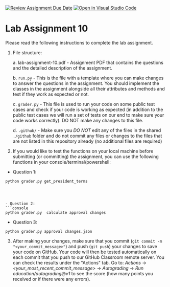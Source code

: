 [![Review Assignment Due Date](https://classroom.github.com/assets/deadline-readme-button-22041afd0340ce965d47ae6ef1cefeee28c7c493a6346c4f15d667ab976d596c.svg)](https://classroom.github.com/a/AsvyfgcC)
[![Open in Visual Studio Code](https://classroom.github.com/assets/open-in-vscode-2e0aaae1b6195c2367325f4f02e2d04e9abb55f0b24a779b69b11b9e10269abc.svg)](https://classroom.github.com/online_ide?assignment_repo_id=16809082&assignment_repo_type=AssignmentRepo)
# Lab Assignment 10

Please read the following instructions to complete the lab assignment.  

1. File structure:

    a. lab-assignment-10.pdf - Assignment PDF that contains the questions and the detailed description of the assignment.

    b. `run.py` - This is the file with a template where you can make changes to answer the questions in the assignment. You should implement the classes in the assignment alongside all their attributes and methods and test if they work as expected or not.

    c. `grader.py` - This file is used to run your code on some public test cases and check if your code is working as expected (in addition to the public test cases we will run a set of tests on our end to make sure your code works correctly). DO NOT make any changes to this file.

    d. `.github/` - Make sure you _DO NOT_ edit any of the files in the shared `./github` folder and do not commit any files or changes to the files that are not listed in this repository already (no additional files are required)

2. If you would like to test the functions on your local machine before submitting (or committing) the assignment, you can use the following functions in your console/terminal/powershell:  

- Question 1:
```console
python grader.py get_president_terms
```
```  



- Question 2:
```console
python grader.py  calculate approval changes
```

- Question 3:
```console
python grader.py approval changes.json
```
 

3. After making your changes, make sure that you commit (`git commit -m "<your_commit_message>"`) and push (`git push`) your changes to save your code on GitHub. Your code will then be tested automatically on each commit that you push to our GitHub Classroom remote server. You can check the results under the "Actions" tab. Go to: _Actions_ -> _<your_most_recent_commit_message>_ -> _Autograding_ -> _Run education/autograding@v1_ to see the score (how many points you received or if there were any errors).
